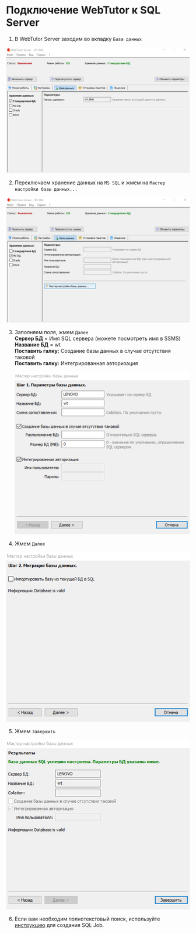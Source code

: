 # Подключение WebTutor к SQL Server

1. В WebTutor Server заходим во вкладку `База данных`

![](./1.jpg)

2. Переключаем хранение данных на `MS SQL` и жмем на `Мастер настройки базы данных...`

![](./2.jpg)

3. Заполняем поля, жмем `Далее`  
   **Сервер БД** = Имя SQL сервера (можете посмотреть имя в SSMS)  
   **Название БД** = wt  
   **Поставить галку:** Создание базы данных в случае отсутствия таковой  
   **Поставить галку:** Интегрированная авторизация
   
   ![](./3.jpg)

4. Жмем `Далее`

![](./4.jpg)

5. Жмем `Завершить`

![](./5.jpg)

6. Если вам необходим полнотекстовый поиск, используйте [инструкцию](http://news.websoft.ru/view_doc.html?mode=doc&doc_id=5900009198344233435) для создания SQL Job.



